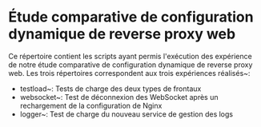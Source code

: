 # Étude comparative de configuration dynamique de reverse proxy web

Ce répertoire contient les scripts ayant permis l'exécution des expérience de notre étude comparative de configuration dynamique de reverse proxy web. Les trois répertoires correspondent aux trois expériences réalisés~:

* testload~: Tests de charge des deux types de frontaux
* websocket~: Test de déconnexion des WebSocket après un rechargement de la configuration de Nginx
* logger~: Test de charge du nouveau service de gestion des logs

